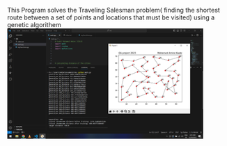 This Program solves the Traveling Salesman problem( finding the shortest route between a set of points and locations that must be visited) using a genetic algorithem
<img src="Capture.PNG" alt="result" width="450"/>

